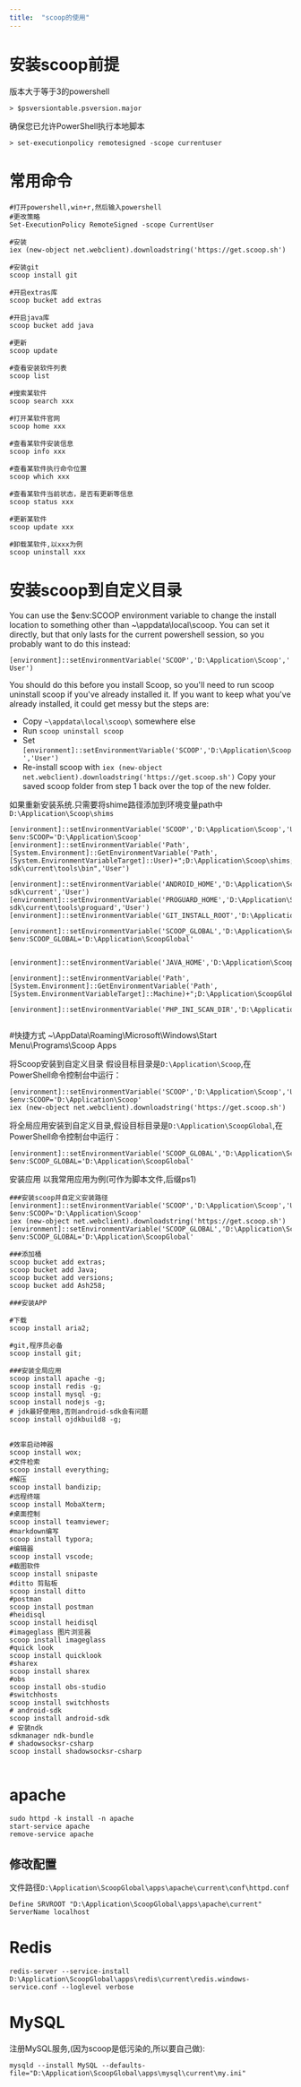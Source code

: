 ```yaml
---
title:  "scoop的使用"
---
```





# 安装scoop前提

版本大于等于3的powershell
```
> $psversiontable.psversion.major
```
确保您已允许PowerShell执行本地脚本
```
> set-executionpolicy remotesigned -scope currentuser
```





# 常用命令

```
#打开powershell,win+r,然后输入powershell
#更改策略
Set-ExecutionPolicy RemoteSigned -scope CurrentUser

#安装
iex (new-object net.webclient).downloadstring('https://get.scoop.sh')

#安装git
scoop install git

#开启extras库
scoop bucket add extras

#开启java库
scoop bucket add java

#更新
scoop update

#查看安装软件列表
scoop list

#搜索某软件
scoop search xxx

#打开某软件官网
scoop home xxx

#查看某软件安装信息
scoop info xxx

#查看某软件执行命令位置
scoop which xxx

#查看某软件当前状态，是否有更新等信息
scoop status xxx

#更新某软件
scoop update xxx

#卸载某软件,以xxx为例
scoop uninstall xxx

```


# 安装scoop到自定义目录

You can use the $env:SCOOP environment variable to change the install location to something other than ~\appdata\local\scoop. You can set it directly, but that only lasts for the current powershell session, so you probably want to do this instead:

`[environment]::setEnvironmentVariable('SCOOP','D:\Application\Scoop','User')`

You should do this before you install Scoop, so you'll need to run scoop uninstall scoop if you've already installed it. If you want to keep what you've already installed, it could get messy but the steps are:

- Copy `~\appdata\local\scoop\` somewhere else
- Run `scoop uninstall scoop`
- Set `[environment]::setEnvironmentVariable('SCOOP','D:\Application\Scoop','User')`
- Re-install scoop with `iex (new-object net.webclient).downloadstring('https://get.scoop.sh')`
Copy your saved scoop folder from step 1 back over the top of the new folder.

如果重新安装系统.只需要将shime路径添加到环境变量path中`D:\Application\Scoop\shims`
```
[environment]::setEnvironmentVariable('SCOOP','D:\Application\Scoop','User')
$env:SCOOP='D:\Application\Scoop' 
[environment]::setEnvironmentVariable('Path',[System.Environment]::GetEnvironmentVariable('Path',[System.EnvironmentVariableTarget]::User)+";D:\Application\Scoop\shims;D:\Application\Scoop\apps\android-sdk\current\tools\bin",'User')

[environment]::setEnvironmentVariable('ANDROID_HOME','D:\Application\Scoop\apps\android-sdk\current','User')
[environment]::setEnvironmentVariable('PROGUARD_HOME','D:\Application\Scoop\apps\android-sdk\current\tools\proguard','User')
[environment]::setEnvironmentVariable('GIT_INSTALL_ROOT','D:\Application\Scoop\apps\git\current','User')

[environment]::setEnvironmentVariable('SCOOP_GLOBAL','D:\Application\ScoopGlobal','Machine')
$env:SCOOP_GLOBAL='D:\Application\ScoopGlobal'


[environment]::setEnvironmentVariable('JAVA_HOME','D:\Application\ScoopGlobal\apps\ojdkbuild8\current','Machine')

[environment]::setEnvironmentVariable('Path',[System.Environment]::GetEnvironmentVariable('Path',[System.EnvironmentVariableTarget]::Machine)+";D:\Application\ScoopGlobal\apps\ojdkbuild8\current\bin;D:\Application\ScoopGlobal\shims;D:\Application\ScoopGlobal\apps\nodejs\current\bin;D:\Application\ScoopGlobal\apps\nodejs\current",'Machine')

[environment]::setEnvironmentVariable('PHP_INI_SCAN_DIR','D:\Application\ScoopGlobal\apps\php\current\cli;D:\Application\ScoopGlobal\apps\php\current\cli\conf.d;','Machine')


```
#快捷方式
~\AppData\Roaming\Microsoft\Windows\Start Menu\Programs\Scoop Apps


将Scoop安装到自定义目录
假设目标目录是`D:\Application\Scoop`,在PowerShell命令控制台中运行：
```
[environment]::setEnvironmentVariable('SCOOP','D:\Application\Scoop','User')
$env:SCOOP='D:\Application\Scoop'
iex (new-object net.webclient).downloadstring('https://get.scoop.sh')
```
将全局应用安装到自定义目录,假设目标目录是`D:\Application\ScoopGlobal`,在PowerShell命令控制台中运行：
```
[environment]::setEnvironmentVariable('SCOOP_GLOBAL','D:\Application\ScoopGlobal','Machine')
$env:SCOOP_GLOBAL='D:\Application\ScoopGlobal'
```

安装应用
以我常用应用为例(可作为脚本文件,后缀ps1)

```
###安装scoop并自定义安装路径
[environment]::setEnvironmentVariable('SCOOP','D:\Application\Scoop','User')
$env:SCOOP='D:\Application\Scoop'
iex (new-object net.webclient).downloadstring('https://get.scoop.sh')
[environment]::setEnvironmentVariable('SCOOP_GLOBAL','D:\Application\ScoopGlobal','Machine')
$env:SCOOP_GLOBAL='D:\Application\ScoopGlobal'

###添加桶
scoop bucket add extras;
scoop bucket add Java;
scoop bucket add versions;
scoop bucket add Ash258;

###安装APP

#下载
scoop install aria2;

#git,程序员必备
scoop install git;

###安装全局应用
scoop install apache -g;
scoop install redis -g;
scoop install mysql -g;
scoop install nodejs -g;
# jdk最好使用8,否则android-sdk会有问题
scoop install ojdkbuild8 -g; 


#效率启动神器
scoop install wox;
#文件检索
scoop install everything;
#解压
scoop install bandizip;
#远程终端
scoop install MobaXterm;
#桌面控制
scoop install teamviewer;
#markdown编写
scoop install typora;
#编辑器
scoop install vscode;
#截图软件
scoop install snipaste
#ditto 剪贴板
scoop install ditto
#postman
scoop install postman
#heidisql
scoop install heidisql
#imageglass 图片浏览器
scoop install imageglass
#quick look
scoop install quicklook
#sharex
scoop install sharex 
#obs
scoop install obs-studio
#switchhosts
scoop install switchhosts
# android-sdk
scoop install android-sdk
# 安装ndk
sdkmanager ndk-bundle
# shadowsocksr-csharp
scoop install shadowsocksr-csharp


```



# apache
```
sudo httpd -k install -n apache  
start-service apache
remove-service apache
```
## 修改配置
文件路径`D:\Application\ScoopGlobal\apps\apache\current\conf\httpd.conf`
```
Define SRVROOT "D:\Application\ScoopGlobal\apps\apache\current"
ServerName localhost
```

# Redis 
```
redis-server --service-install D:\Application\ScoopGlobal\apps\redis\current\redis.windows-service.conf --loglevel verbose
```
# MySQL

注册MySQL服务,(因为scoop是低污染的,所以要自己做):
```
mysqld --install MySQL --defaults-file="D:\Application\ScoopGlobal\apps\mysql\current\my.ini"
```














